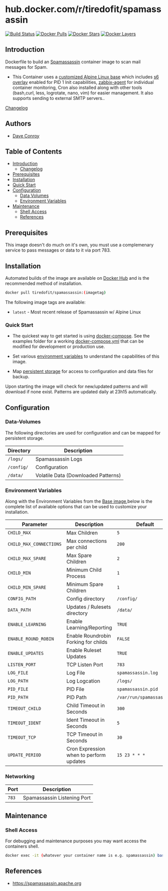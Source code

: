 # hub.docker.com/r/tiredofit/spamassassin

[![Build Status](https://img.shields.io/docker/build/tiredofit/spamassassin.svg)](https://hub.docker.com/r/tiredofit/spamassassin)
[![Docker Pulls](https://img.shields.io/docker/pulls/tiredofit/spamassassin.svg)](https://hub.docker.com/r/tiredofit/spamassassin)
[![Docker Stars](https://img.shields.io/docker/stars/tiredofit/spamassassin.svg)](https://hub.docker.com/r/tiredofit/spamassassin)
[![Docker Layers](https://images.microbadger.com/badges/image/tiredofit/spamassassin.svg)](https://microbadger.com/images/tiredofit/spamassassin)


## Introduction

Dockerfile to build an [Spamassassin](https://spamassassin.apache.org) container image to scan mail messages for Spam.

* This Container uses a [customized Alpine Linux base](https://hub.docker.com/r/tiredofit/alpine) which includes [s6 overlay](https://github.com/just-containers/s6-overlay) enabled for PID 1 Init capabilities, [zabbix-agent](https://zabbix.org) for individual container monitoring, Cron also installed along with other tools (bash,curl, less, logrotate, nano, vim) for easier management. It also supports sending to external SMTP servers..


[Changelog](CHANGELOG.md)

## Authors

- [Dave Conroy](https://github.com/tiredofit/)

## Table of Contents

- [Introduction](#introduction)
    - [Changelog](CHANGELOG.md)
- [Prerequisites](#prerequisites)
- [Installation](#installation)
- [Quick Start](#quick-start)
- [Configuration](#configuration)
    - [Data Volumes](#data-volumes)
    - [Environment Variables](#environmentvariables)   
- [Maintenance](#maintenance)
    - [Shell Access](#shell-access)
   - [References](#references)

## Prerequisites

This image doesn't do much on it's own, you must use a complemenary service to pass messages or data to it via port 783.


## Installation

Automated builds of the image are available on [Docker Hub](https://hub.docker.com/r/tiredofit/spamassassin) and is the recommended method of installation.


```bash
docker pull tiredofit/spamassassin:(imagetag)
```

The following image tags are available:
* `latest` - Most recent release of Spamassassin w/ Alpine Linux

### Quick Start

* The quickest way to get started is using [docker-compose](https://docs.docker.com/compose/). See the examples folder for a working [docker-compose.yml](examples/docker-compose.yml) that can be modified for development or production use.

* Set various [environment variables](#environment-variables) to understand the capabilities of this image.
* Map [persistent storage](#data-volumes) for access to configuration and data files for backup.

Upon starting the image will check for new/updated patterns and will download if none exist. Patterns are updated daily at 23h15 automatically.

## Configuration

### Data-Volumes

The following directories are used for configuration and can be mapped for persistent storage.

| Directory | Description |
|-----------|-------------|
| `/logs/` | Spamassassin Logs |
| `/config/` | Configuration |
| `/data/` | Volatile Data (Downloaded Patterns)
    
### Environment Variables

Along with the Environment Variables from the [Base image](https://hub.docker.com/r/tiredofit/alpine),below is the complete list of available options that can be used to customize your installation.

| Parameter | Description | Default |
|-----------|-------------|---------|
| `CHILD_MAX` | Max Children | `5` |
| `CHILD_MAX_CONNECTIONS` | Max connections per child | `200` |
| `CHILD_MAX_SPARE` | Max Spare Children | `2` |
| `CHILD_MIN` | Minimum Child Process | `1` |
| `CHILD_MIN_SPARE` | Minimum Spare Children | `1` |
| `CONFIG_PATH` | Config directory | `/config/` |
| `DATA_PATH` | Updates / Rulesets directory | `/data/` |
| `ENABLE_LEARNING` | Enable Learning/Reporting | `TRUE` |
| `ENABLE_ROUND_ROBIN` | Enable Roundrobin Forking for childs | `FALSE` |
| `ENABLE_UPDATES` | Enable Ruleset Updates | `TRUE` |
| `LISTEN_PORT` | TCP Listen Port | `783` |
| `LOG_FILE` | Log File | `spamassassin.log` |
| `LOG_PATH` | Log Logcation | `/logs/` |
| `PID_FILE` | PID File |`spamassassin.pid` |
| `PID_PATH` | PID Path | `/var/run/spamassassin/` |
| `TIMEOUT_CHILD` | Child Timeout in Seconds | `300` |
| `TIMEOUT_IDENT` | Ident Timeout in Seconds | `5` |
| `TIMEOUT_TCP` | TCP Timeout in Seconds | `30` |
| `UPDATE_PERIOD` | Cron Expression when to perform updates | `15 23 * * *` |

### Networking

| Port | Description |
|-----------|-------------|
| `783` | Spamassassin Listening Port |

## Maintenance

### Shell Access

For debugging and maintenance purposes you may want access the containers shell. 

```bash
docker exec -it (whatever your container name is e.g. spamassassin) bash
```

## References

* https://spamassassin.apache.org
